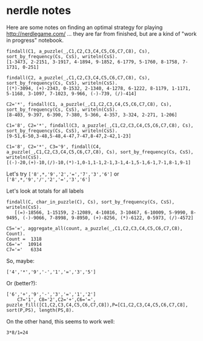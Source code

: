 # nerdle notes

Here are some notes on finding an optimal strategy for playing
http://nerdlegame.com/ ... they are far from finished, but are a kind
of "work in progress" notebook.


```
findall(C1, a_puzzle(_,C1,C2,C3,C4,C5,C6,C7,C8), Cs), sort_by_frequency(Cs, CsS), writeln(CsS).
[1-3473, 2-2151, 3-1917, 4-1894, 9-1852, 6-1779, 5-1760, 8-1758, 7-1731, 0-251]

findall(C2, a_puzzle(_,C1,C2,C3,C4,C5,C6,C7,C8), Cs), sort_by_frequency(Cs, CsS), writeln(CsS).
[(*)-3094, (+)-2343, 0-1532, 2-1340, 4-1278, 6-1222, 8-1179, 1-1171, 5-1168, 3-1097, 7-1023, 9-966, (-)-739, (/)-414]

C2='*', findall(C1, a_puzzle(_,C1,C2,C3,C4,C5,C6,C7,C8), Cs), sort_by_frequency(Cs, CsS), writeln(CsS).
[8-403, 9-397, 6-390, 7-380, 5-366, 4-357, 3-324, 2-271, 1-206]

C1='8', C2='*', findall(C3, a_puzzle(_,C1,C2,C3,C4,C5,C6,C7,C8), Cs), sort_by_frequency(Cs, CsS), writeln(CsS).
[9-51,6-50,3-48,5-48,4-47,7-47,8-47,2-42,1-23]

C1='8', C2='*', C3='9', findall(C4, a_puzzle(_,C1,C2,C3,C4,C5,C6,C7,C8), Cs), sort_by_frequency(Cs, CsS), writeln(CsS).
[(-)-20,(+)-10,(/)-10,(*)-1,0-1,1-1,2-1,3-1,4-1,5-1,6-1,7-1,8-1,9-1]
```
Let's try `['8',*,'9','2','=','7','3','6']`
or  `['8',*,'9','/','2','=','3','6']`

Let's look at totals for all labels
```
findall(C, char_in_puzzle(C), Cs), sort_by_frequency(Cs, CsS), writeln(CsS).
   [(=)-18566, 1-15159, 2-12089, 4-10816, 3-10467, 6-10009, 5-9990, 8-9495, (-)-9066, 7-8998, 9-8950, (+)-8256, (*)-6122, 0-5973, (/)-4572]

C5='=', aggregate_all(count, a_puzzle(_,C1,C2,C3,C4,C5,C6,C7,C8), Count).
Count =  1318
C6='='  10914
C7='='   6334
```
So, maybe:
```
['4','*','9','-','1','=','3','5']
```
Or (better?):
```
['6','+','9','-','3','=','1','2']
    C7='1', C8='2',C2='+',C6='=', puzzle_fill([C1,C2,C3,C4,C5,C6,C7,C8]),P=[C1,C2,C3,C4,C5,C6,C7,C8], sort(P,PS), length(PS,8).
```
On the other hand, this seems to work well:
```
3*8/1=24
```
